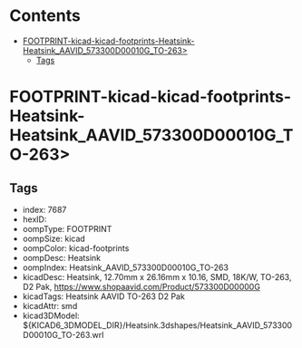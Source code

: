 



Contents
========

* [FOOTPRINT-kicad-kicad-footprints-Heatsink-Heatsink_AAVID_573300D00010G_TO-263>](#footprint-kicad-kicad-footprints-heatsink-heatsink_aavid_573300d00010g_to-263)
	* [Tags](#tags)

# FOOTPRINT-kicad-kicad-footprints-Heatsink-Heatsink_AAVID_573300D00010G_TO-263>

## Tags

- index: 7687
- hexID: 
- oompType: FOOTPRINT
- oompSize: kicad
- oompColor: kicad-footprints
- oompDesc: Heatsink
- oompIndex: Heatsink_AAVID_573300D00010G_TO-263
- kicadDesc: Heatsink, 12.70mm x 26.16mm x 10.16, SMD, 18K/W, TO-263, D2 Pak, https://www.shopaavid.com/Product/573300D00000G
- kicadTags: Heatsink AAVID TO-263 D2 Pak
- kicadAttr: smd
- kicad3DModel: ${KICAD6_3DMODEL_DIR}/Heatsink.3dshapes/Heatsink_AAVID_573300D00010G_TO-263.wrl
